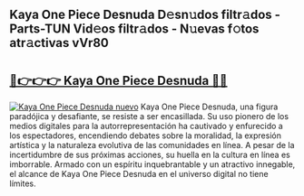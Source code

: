 ## Kaya One Piece Desnuda D𝚎sn𝚞dos filtr𝚊dos - Parts-TUN Vid𝚎os filtr𝚊dos - N𝚞evas f𝚘tos atr𝚊ctivas vVr80

# <h2><a href="http://mb9akz.tromn.icu/?c=Kaya+One+Piece+Desnuda">🔗👉👉👉 Kaya One Piece Desnuda 🔗🔗</a></h2>

[![Kaya One Piece Desnuda nuevo](https://i.imgur.com/pEAQMta.gif)](http://mb9akz.tromn.icu/?c=Kaya+One+Piece+Desnuda)
Kaya One Piece Desnuda, una figura paradójica y desafiante, se resiste a ser encasillada. Su uso pionero de los medios digitales para la autorrepresentación ha cautivado y enfurecido a los espectadores, encendiendo debates sobre la moralidad, la expresión artística y la naturaleza evolutiva de las comunidades en línea. A pesar de la incertidumbre de sus próximas acciones, su huella en la cultura en línea es imborrable. Armado con un espíritu inquebrantable y un atractivo innegable, el alcance de Kaya One Piece Desnuda en el universo digital no tiene límites.
